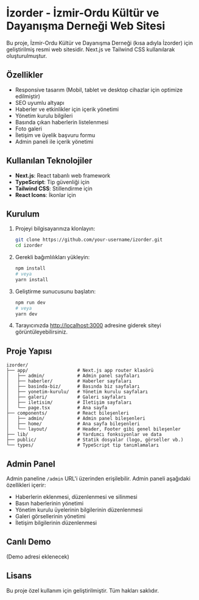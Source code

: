 # İzorder - İzmir-Ordu Kültür ve Dayanışma Derneği Web Sitesi

Bu proje, İzmir-Ordu Kültür ve Dayanışma Derneği (kısa adıyla İzorder) için geliştirilmiş resmi web sitesidir. Next.js ve Tailwind CSS kullanılarak oluşturulmuştur.

## Özellikler

- Responsive tasarım (Mobil, tablet ve desktop cihazlar için optimize edilmiştir)
- SEO uyumlu altyapı
- Haberler ve etkinlikler için içerik yönetimi
- Yönetim kurulu bilgileri
- Basında çıkan haberlerin listelenmesi
- Foto galeri
- İletişim ve üyelik başvuru formu
- Admin paneli ile içerik yönetimi

## Kullanılan Teknolojiler

- **Next.js**: React tabanlı web framework
- **TypeScript**: Tip güvenliği için
- **Tailwind CSS**: Stillendirme için
- **React Icons**: İkonlar için

## Kurulum

1. Projeyi bilgisayarınıza klonlayın:
   ```bash
   git clone https://github.com/your-username/izorder.git
   cd izorder
   ```

2. Gerekli bağımlılıkları yükleyin:
   ```bash
   npm install
   # veya
   yarn install
   ```

3. Geliştirme sunucusunu başlatın:
   ```bash
   npm run dev
   # veya
   yarn dev
   ```

4. Tarayıcınızda [http://localhost:3000](http://localhost:3000) adresine giderek siteyi görüntüleyebilirsiniz.

## Proje Yapısı

```
izorder/
├── app/                  # Next.js app router klasörü
│   ├── admin/            # Admin panel sayfaları
│   ├── haberler/         # Haberler sayfaları
│   ├── basinda-biz/      # Basında biz sayfaları
│   ├── yonetim-kurulu/   # Yönetim kurulu sayfaları
│   ├── galeri/           # Galeri sayfaları 
│   ├── iletisim/         # İletişim sayfaları
│   └── page.tsx          # Ana sayfa
├── components/           # React bileşenleri
│   ├── admin/            # Admin panel bileşenleri
│   ├── home/             # Ana sayfa bileşenleri
│   └── layout/           # Header, Footer gibi genel bileşenler
├── lib/                  # Yardımcı fonksiyonlar ve data
├── public/               # Statik dosyalar (logo, görseller vb.)
└── types/                # TypeScript tip tanımlamaları
```

## Admin Panel

Admin paneline `/admin` URL'i üzerinden erişilebilir. Admin paneli aşağıdaki özellikleri içerir:

- Haberlerin eklenmesi, düzenlenmesi ve silinmesi
- Basın haberlerinin yönetimi
- Yönetim kurulu üyelerinin bilgilerinin düzenlenmesi
- Galeri görsellerinin yönetimi
- İletişim bilgilerinin düzenlenmesi

## Canlı Demo

(Demo adresi eklenecek)

## Lisans

Bu proje özel kullanım için geliştirilmiştir. Tüm hakları saklıdır. 
